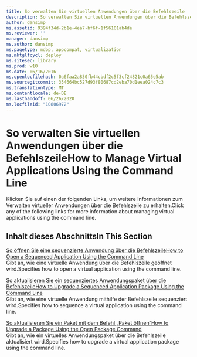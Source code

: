 ```yaml
---
title: So verwalten Sie virtuellen Anwendungen über die Befehlszeile
description: So verwalten Sie virtuellen Anwendungen über die Befehlszeile
author: dansimp
ms.assetid: 9394f34d-2b1e-4ea7-bf6f-1f56101ab4de
ms.reviewer: ''
manager: dansimp
ms.author: dansimp
ms.pagetype: mdop, appcompat, virtualization
ms.mktglfcycl: deploy
ms.sitesec: library
ms.prod: w10
ms.date: 06/16/2016
ms.openlocfilehash: 0a6faa2a830fb44cbdf2c5f3cf24821c0a65e5ab
ms.sourcegitcommit: 354664bc527d93f80687cd2eba70d1eea024c7c3
ms.translationtype: MT
ms.contentlocale: de-DE
ms.lasthandoff: 06/26/2020
ms.locfileid: "10806972"
---
```

# <span data-ttu-id="e6b5a-103">So verwalten Sie virtuellen Anwendungen über die Befehlszeile</span><span class="sxs-lookup"><span data-stu-id="e6b5a-103">How to Manage Virtual Applications Using the Command Line</span></span>


<span data-ttu-id="e6b5a-104">Klicken Sie auf einen der folgenden Links, um weitere Informationen zum Verwalten virtueller Anwendungen über die Befehlszeile zu erhalten.</span><span class="sxs-lookup"><span data-stu-id="e6b5a-104">Click any of the following links for more information about managing virtual applications using the command line.</span></span>

## <span data-ttu-id="e6b5a-105">Inhalt dieses Abschnitts</span><span class="sxs-lookup"><span data-stu-id="e6b5a-105">In This Section</span></span>


<a href="" id="how-to-open-a-sequenced-application-using-the-command-line"></a>[<span data-ttu-id="e6b5a-106">So öffnen Sie eine sequenzierte Anwendung über die Befehlszeile</span><span class="sxs-lookup"><span data-stu-id="e6b5a-106">How to Open a Sequenced Application Using the Command Line</span></span>](how-to-open-a-sequenced-application-using-the-command-line.md)  
<span data-ttu-id="e6b5a-107">Gibt an, wie eine virtuelle Anwendung über die Befehlszeile geöffnet wird.</span><span class="sxs-lookup"><span data-stu-id="e6b5a-107">Specifies how to open a virtual application using the command line.</span></span>

<a href="" id="how-to-upgrade-a-sequenced-application-package-using-the-command-line"></a>[<span data-ttu-id="e6b5a-108">So aktualisieren Sie ein sequenziertes Anwendungspaket über die Befehlszeile</span><span class="sxs-lookup"><span data-stu-id="e6b5a-108">How to Upgrade a Sequenced Application Package Using the Command Line</span></span>](how-to-upgrade-a-sequenced-application-package-using-the-command-line.md)  
<span data-ttu-id="e6b5a-109">Gibt an, wie eine virtuelle Anwendung mithilfe der Befehlszeile sequenziert wird.</span><span class="sxs-lookup"><span data-stu-id="e6b5a-109">Specifies how to sequence a virtual application using the command line.</span></span>

<a href="" id="how-to-upgrade-a-package-using-the-open-package-command"></a>[<span data-ttu-id="e6b5a-110">So aktualisieren Sie ein Paket mit dem Befehl „Paket öffnen“</span><span class="sxs-lookup"><span data-stu-id="e6b5a-110">How to Upgrade a Package Using the Open Package Command</span></span>](how-to-upgrade-a-package-using-the-open-package-command.md)  
<span data-ttu-id="e6b5a-111">Gibt an, wie ein virtuelles Anwendungspaket über die Befehlszeile aktualisiert wird.</span><span class="sxs-lookup"><span data-stu-id="e6b5a-111">Specifies how to upgrade a virtual application package using the command line.</span></span>

 

 






